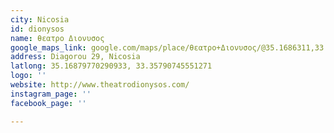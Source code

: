 ```yaml
---
city: Nicosia
id: dionysos
name: θεατρο Διονυσος
google_maps_link: google.com/maps/place/θεατρο+Διονυσος/@35.1686311,33.3556973,17z/data=!3m1!4b1!4m5!3m4!1s0x14de175732dbde29:0x4af3518ddb9b13c2!8m2!3d35.1686267!4d33.357886
address: Diagorou 29, Nicosia
latlong: 35.16879770290933, 33.35790745551271
logo: ''
website: http://www.theatrodionysos.com/
instagram_page: ''
facebook_page: ''

---
```

